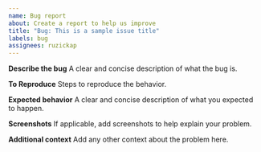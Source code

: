 ```yaml
---
name: Bug report
about: Create a report to help us improve
title: "Bug: This is a sample issue title"
labels: bug
assignees: ruzickap
---
```


**Describe the bug**
A clear and concise description of what the bug is.

**To Reproduce**
Steps to reproduce the behavior.

**Expected behavior**
A clear and concise description of what you expected to happen.

**Screenshots**
If applicable, add screenshots to help explain your problem.

**Additional context**
Add any other context about the problem here.
